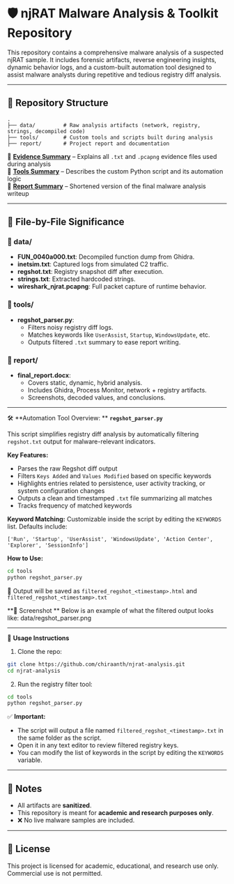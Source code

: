 # 🛡️ njRAT Malware Analysis & Toolkit Repository

This repository contains a comprehensive malware analysis of a suspected njRAT sample. It includes forensic artifacts, reverse engineering insights, dynamic behavior logs, and a custom-built automation tool designed to assist malware analysts during repetitive and tedious registry diff analysis.

---

## 📁 Repository Structure

```
.
├── data/         # Raw analysis artifacts (network, registry, strings, decompiled code)
├── tools/        # Custom tools and scripts built during analysis
├── report/       # Project report and documentation
```

📘 [**Evidence Summary**](data/README.md) – Explains all `.txt` and `.pcapng` evidence files used during analysis  
🔧 [**Tools Summary**](tools/README.md) – Describes the custom Python script and its automation logic  
📄 [**Report Summary**](report/README.md) – Shortened version of the final malware analysis writeup

---

## 📂 File-by-File Significance

### 📘 data/
- **FUN_0040a000.txt**: Decompiled function dump from Ghidra.
- **inetsim.txt**: Captured logs from simulated C2 traffic.
- **regshot.txt**: Registry snapshot diff after execution.
- **strings.txt**: Extracted hardcoded strings.
- **wireshark_njrat.pcapng**: Full packet capture of runtime behavior.

### 🔧 tools/
- **regshot_parser.py**:
  - Filters noisy registry diff logs.
  - Matches keywords like `UserAssist`, `Startup`, `WindowsUpdate`, etc.
  - Outputs filtered `.txt` summary to ease report writing.

### 📄 report/
- **final_report.docx**:
  - Covers static, dynamic, hybrid analysis.
  - Includes Ghidra, Process Monitor, network + registry artifacts.
  - Screenshots, decoded values, and conclusions.

---
🛠️ **Automation Tool Overview: ** **`regshot_parser.py`**

This script simplifies registry diff analysis by automatically filtering `regshot.txt` output for malware-relevant indicators.

**Key Features:**

- Parses the raw Regshot diff output
- Filters `Keys Added` and `Values Modified` based on specific keywords
- Highlights entries related to persistence, user activity tracking, or system configuration changes
- Outputs a clean and timestamped `.txt` file summarizing all matches
- Tracks frequency of matched keywords

**Keyword Matching:**
Customizable inside the script by editing the `KEYWORDS` list. Defaults include:

```
['Run', 'Startup', 'UserAssist', 'WindowsUpdate', 'Action Center', 'Explorer', 'SessionInfo']
```

**How to Use:**

```bash
cd tools
python regshot_parser.py
```

📄 Output will be saved as `filtered_regshot_<timestamp>.html` and `filtered_regshot_<timestamp>.txt`

**📸 Screenshot **
Below is an example of what the filtered output looks like:
data/regshot_parser.png

---

🚀 **Usage Instructions**

1. Clone the repo:

```bash
git clone https://github.com/chiraanth/njrat-analysis.git
cd njrat-analysis
```

2. Run the registry filter tool:

```bash
cd tools
python regshot_parser.py
```

✅ **Important:**

- The script will output a file named `filtered_regshot_<timestamp>.txt` in the same folder as the script.
- Open it in any text editor to review filtered registry keys.
- You can modify the list of keywords in the script by editing the `KEYWORDS` variable.

---

## 📌 Notes
- All artifacts are **sanitized**.
- This repository is meant for **academic and research purposes only**.
- ❌ No live malware samples are included.

---

## 📜 License
This project is licensed for academic, educational, and research use only. Commercial use is not permitted.

